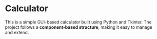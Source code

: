 # Calculator
This is a simple GUI-based calculator built using Python and Tkinter. The project follows a **component-based structure**, making it easy to manage and extend.
